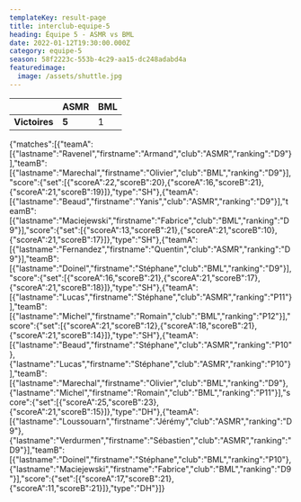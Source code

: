 ```yaml
---
templateKey: result-page
title: interclub-equipe-5
heading: Équipe 5 - ASMR vs BML
date: 2022-01-12T19:30:00.000Z
category: equipe-5
season: 58f2223c-553b-4c29-aa15-dc248adabd4a
featuredimage:
  image: /assets/shuttle.jpg
---
```

|               | ASMR   | BML |
| ------------- | ----- | --- |
| **Victoires** | **5** | 1   |

<scoreboard>{"matches":[{"teamA":[{"lastname":"Ravenel","firstname":"Armand","club":"ASMR","ranking":"D9"}],"teamB":[{"lastname":"Marechal","firstname":"Olivier","club":"BML","ranking":"D9"}],"score":{"set":[{"scoreA":22,"scoreB":20},{"scoreA":16,"scoreB":21},{"scoreA":21,"scoreB":19}]},"type":"SH"},{"teamA":[{"lastname":"Beaud","firstname":"Yanis","club":"ASMR","ranking":"D9"}],"teamB":[{"lastname":"Maciejewski","firstname":"Fabrice","club":"BML","ranking":"D9"}],"score":{"set":[{"scoreA":13,"scoreB":21},{"scoreA":21,"scoreB":10},{"scoreA":21,"scoreB":17}]},"type":"SH"},{"teamA":[{"lastname":"Fernandez","firstname":"Quentin","club":"ASMR","ranking":"D9"}],"teamB":[{"lastname":"Doinel","firstname":"Stéphane","club":"BML","ranking":"D9"}],"score":{"set":[{"scoreA":16,"scoreB":21},{"scoreA":21,"scoreB":17},{"scoreA":21,"scoreB":18}]},"type":"SH"},{"teamA":[{"lastname":"Lucas","firstname":"Stéphane","club":"ASMR","ranking":"P11"}],"teamB":[{"lastname":"Michel","firstname":"Romain","club":"BML","ranking":"P12"}],"score":{"set":[{"scoreA":21,"scoreB":12},{"scoreA":18,"scoreB":21},{"scoreA":21,"scoreB":14}]},"type":"SH"},{"teamA":[{"lastname":"Beaud","firstname":"Stéphane","club":"ASMR","ranking":"P10"},{"lastname":"Lucas","firstname":"Stéphane","club":"ASMR","ranking":"P10"}],"teamB":[{"lastname":"Marechal","firstname":"Olivier","club":"BML","ranking":"D9"},{"lastname":"Michel","firstname":"Romain","club":"BML","ranking":"P11"}],"score":{"set":[{"scoreA":25,"scoreB":23},{"scoreA":21,"scoreB":15}]},"type":"DH"},{"teamA":[{"lastname":"Loussouarn","firstname":"Jérémy","club":"ASMR","ranking":"D9"},{"lastname":"Verdurmen","firstname":"Sébastien","club":"ASMR","ranking":"D9"}],"teamB":[{"lastname":"Doinel","firstname":"Stéphane","club":"BML","ranking":"P10"},{"lastname":"Maciejewski","firstname":"Fabrice","club":"BML","ranking":"D9"}],"score":{"set":[{"scoreA":17,"scoreB":21},{"scoreA":11,"scoreB":21}]},"type":"DH"}]}</scoreboard>